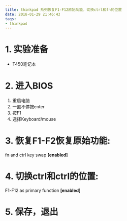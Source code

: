 ```yaml
---
title: thinkpad 系列恢复F1-F12原始功能，切换ctrl和fn的位置
date: 2018-01-29 21:46:43
tags:
- thinkpad
---
```


# 1. 实验准备
- T450笔记本

# 2. 进入BIOS
1. 重启电脑
2. 一直不停按enter
3. 按F1
4. 选择Keyboard/mouse

# 3. 恢复F1-F2恢复原始功能: 

fn and ctrl key swap **[enabled]**

# 4. 切换ctrl和ctrl的位置: 

F1-F12 as primary function **[enabled]**

# 5. 保存，退出